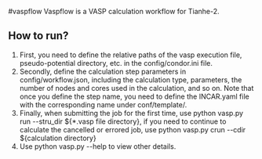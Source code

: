 #vaspflow
Vaspflow is a VASP calculation workflow for Tianhe-2. 
## How to run?
1. First, you need to define the relative paths of the vasp execution file, pseudo-potential directory, etc. in the config/condor.ini file.
2. Secondly, define the calculation step parameters in config/workflow.json, including the calculation type, parameters, the number of nodes and cores used in the calculation, and so on. Note that once you define the step name, you need to define the INCAR.yaml file with the corresponding name under conf/template/. 
3. Finally, when submitting the job for the first time, use python vasp.py run --stru_dir ${*.vasp file directory}, if you need to continue to calculate the cancelled or errored job, use python vasp.py crun --cdir ${calculation directory} 
4. Use python vasp.py --help to view other details.